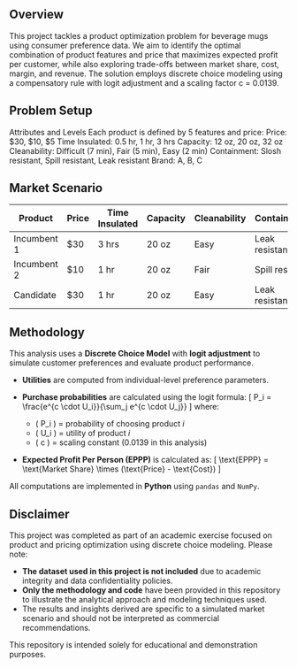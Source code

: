 ## Overview
This project tackles a product optimization problem for beverage mugs using consumer preference data. We aim to identify the optimal combination of product features and price that maximizes expected profit per customer, while also exploring trade-offs between market share, cost, margin, and revenue. The solution employs discrete choice modeling using a compensatory rule with logit adjustment and a scaling factor c = 0.0139.

## Problem Setup
  Attributes and Levels
  Each product is defined by 5 features and price:
  Price: $30, $10, $5
  Time Insulated: 0.5 hr, 1 hr, 3 hrs
  Capacity: 12 oz, 20 oz, 32 oz
  Cleanability: Difficult (7 min), Fair (5 min), Easy (2 min)
  Containment: Slosh resistant, Spill resistant, Leak resistant
  Brand: A, B, C

## Market Scenario

| Product      | Price | Time Insulated | Capacity | Cleanability | Containment     | Brand |
|--------------|-------|----------------|----------|--------------|------------------|--------|
| Incumbent 1  | $30   | 3 hrs          | 20 oz    | Easy         | Leak resistant   | A      |
| Incumbent 2  | $10   | 1 hr           | 20 oz    | Fair         | Spill resistant  | B      |
| Candidate    | $30   | 1 hr           | 20 oz    | Easy         | Leak resistant   | C      |

## Methodology

This analysis uses a **Discrete Choice Model** with **logit adjustment** to simulate customer preferences and evaluate product performance.
- **Utilities** are computed from individual-level preference parameters.
- **Purchase probabilities** are calculated using the logit formula:
  \[
  P_i = \frac{e^{c \cdot U_i}}{\sum_j e^{c \cdot U_j}}
  \]
  where:
  - \( P_i \) = probability of choosing product *i*
  - \( U_i \) = utility of product *i*
  - \( c \) = scaling constant (0.0139 in this analysis)

- **Expected Profit Per Person (EPPP)** is calculated as:
  \[
  \text{EPPP} = \text{Market Share} \times (\text{Price} - \text{Cost})
  \]

All computations are implemented in **Python** using `pandas` and `NumPy`.

## Disclaimer
This project was completed as part of an academic exercise focused on product and pricing optimization using discrete choice modeling. Please note:

- **The dataset used in this project is not included** due to academic integrity and data confidentiality policies.
- **Only the methodology and code** have been provided in this repository to illustrate the analytical approach and modeling techniques used.
- The results and insights derived are specific to a simulated market scenario and should not be interpreted as commercial recommendations.

This repository is intended solely for educational and demonstration purposes.

